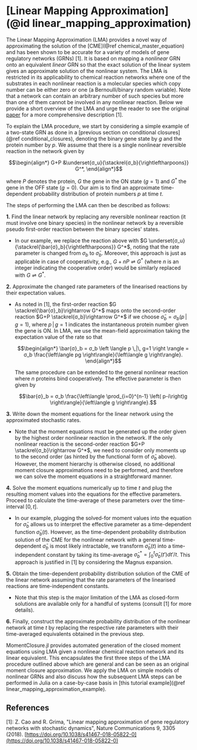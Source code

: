 # [Linear Mapping Approximation](@id linear_mapping_approximation)

The Linear Mapping Approximation (LMA) provides a novel way of approximating the solution of the [CME](@ref chemical_master_equation) and has been shown to be accurate for a variety of models of gene regulatory networks (GRNs) [1]. It is based on mapping a *nonlinear* GRN onto an equivalent *linear* GRN so that the exact solution of the linear system gives an approximate solution of the nonlinear system. The LMA is restricted in its applicability to chemical reaction networks where one of the substrates in each nonlinear reaction is a molecular species which copy number can be either zero or one (a Bernoulli/binary random variable). Note that a network can contain an arbitrary number of such species but more than one of them cannot be involved in any nonlinear reaction. Below we provide a short overview of the LMA and urge the reader to see the original [paper](https://doi.org/10.1038/s41467-018-05822-0) for a more comprehensive description [1].

To explain the LMA procedure, we start by considering a simple example of a two-state GRN as done in a [previous section on conditional closures](@ref conditional_closures), denoting the binary gene state by $g$ and the protein number by $p$. We assume that there is a single nonlinear reversible reaction in the network given by
```math
\begin{align*}
G+P &\underset{σ_u}{\stackrel{σ_b}{\rightleftharpoons}} G^*,
\end{align*}
```
where $P$ denotes the protein, $G$ the gene in the ON state ($g=1$) and $G^*$ the gene in the OFF state ($g=0$). Our aim is to find an approximate time-dependent probability distribution of protein numbers $p$ at time $t$.

The steps of performing the LMA can then be described as follows:

**1.** Find the linear network by replacing any reversible nonlinear reaction (it must involve one binary species) in the nonlinear network by a reversible pseudo first-order reaction between the binary species' states.
- In our example, we replace the reaction above with $G \underset{σ_u}{\stackrel{\bar{σ}_b}{\rightleftharpoons}} G^*$, noting that the rate parameter is changed from $σ_b$ to $\bar{σ}_b$. Moreover, this approach is just as applicable in case of cooperativity, e.g., $G+nP \rightleftharpoons G^*$ (where $n$ is an integer indicating the cooperative order) would be similarly replaced with $G \rightleftharpoons G^*$.

**2.** Approximate the changed rate parameters of the linearised reactions by their expectation values.
- As noted in [1], the first-order reaction $G \stackrel{\bar{σ}_b}\rightarrow G^*$ maps onto the second-order reaction $G+P \stackrel{σ_b}\rightarrow  G^*$ if we choose $\bar{σ}_b = σ_b \left(p \,|\, g=1 \right)$, where $p \,|\, g=1$ indicates the instantaneous protein number given the gene is ON. In LMA, we use the mean-field approximation taking the expectation value of the rate so that
  ```math
  \begin{align*}
  \bar{σ}_b = σ_b \left \langle p \,|\, g=1 \right \rangle = σ_b \frac{\left\langle pg \right\rangle}{\left\langle g \right\rangle}.
  \end{align*}
  ```
  The same procedure can be extended to the general nonlinear reaction where $n$ proteins bind cooperatively. The effective parameter is then given by
  ```math
  \bar{σ}_b = σ_b \frac{\left\langle \prod_{i=0}^{n-1} \left( p-i\right)g \right\rangle}{\left\langle g \right\rangle}.
  ```

**3.** Write down the moment equations for the linear network using the approximated stochastic rates.
- Note that the moment equations must be generated up the order given by the highest order nonlinear reaction in the network. If the only nonlinear reaction is the second-order reaction $G+P \stackrel{σ_b}\rightarrow G^*$, we need to consider only moments up to the second order (as hinted by the functional form of $\bar{σ}_b$ above). However, the moment hierarchy is otherwise closed, no additional moment closure approximations need to be performed, and therefore we can solve the moment equations in a straightforward manner.

**4.** Solve the moment equations numerically up to time $t$ and plug the resulting moment values into the equations for the effective parameters. Proceed to calculate the time-average of these parameters over the time-interval $[0, t]$.
- In our example, plugging the solved-for moment values into the equation for $\bar{σ}_b$ allows us to interpret the effective parameter as a time-dependent function $\bar{σ}_b(t)$. However, as the time-dependent probability distribution solution of the CME for the nonlinear network with a general time-dependent $\bar{σ}_b$ is most likely intractable, we transform $\bar{σ}_b(t)$ into a time-independent constant by taking its time-average $\bar{σ}_b^* = \int_0^t \bar{σ}_b(t') dt' / t$. This approach is justified in [1] by considering the Magnus expansion.

**5.** Obtain the time-dependent probability distribution solution of the CME of the linear network assuming that the rate parameters of the linearised reactions are time-independent constants.
- Note that this step is the major limitation of the LMA as closed-form solutions are available only for a handful of systems (consult [1] for more details).

**6.** Finally, construct the approximate probability distribution of the nonlinear network at time $t$ by replacing the respective rate parameters with their time-averaged equivalents obtained in the previous step.

MomentClosure.jl provides automated generation of the closed moment equations using LMA given a nonlinear chemical reaction network and its linear equivalent. This encapsulates the first three steps of the LMA procedure outlined above which are general and can be seen as an original moment closure approximation. We apply the LMA on simple models of nonlinear GRNs and also discuss how the subsequent LMA steps can be performed in Julia on a case-by-case basis in [this tutorial example](@ref linear_mapping_approximation_example).

## References

[1]: Z. Cao and R. Grima, "Linear mapping approximation of gene regulatory networks with stochastic dynamics", Nature Communications 9, 3305 (2018). [https://doi.org/10.1038/s41467-018-05822-0](https://doi.org/10.1038/s41467-018-05822-0)
